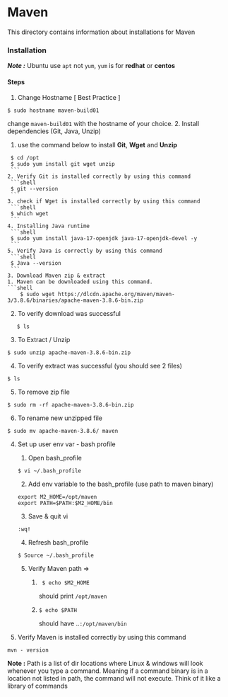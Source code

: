 # Maven

This directory contains information about installations for Maven 

### Installation

***Note :***  Ubuntu use `apt` not `yum`, `yum` is for **redhat** or **centos**

#### Steps

1. Change Hostname [ Best Practice ] 
```shell
$ sudo hostname maven-build01
``` 
change `maven-build01` with the hostname of your choice.
2. Install dependencies (Git, Java, Unzip)
   1. use the command below to install **Git**, **Wget** and **Unzip**
   ```shell
    $ cd /opt
    $ sudo yum install git wget unzip 
    ```
   2. Verify Git is installed correctly by using this command
    ```shell
    $ git --version
    ```
   3. check if Wget is installed correctly by using this command
    ```shell
    $ which wget
    ```
   4. Installing Java runtime
    ```shell
    $ sudo yum install java-17-openjdk java-17-openjdk-devel -y 
    ```
   5. Verify Java is correctly by using this command
    ```shell
    $ Java --version
    ```
3. Download Maven zip & extract
   1. Maven can be downloaded using this command.
   ```shell
       $ sudo wget https://dlcdn.apache.org/maven/maven-3/3.8.6/binaries/apache-maven-3.8.6-bin.zip 
   ```
   2. To verify download was successful
   ```shell
      $ ls
   ```
   3. To Extract / Unzip 
   ```shell
   $ sudo unzip apache-maven-3.8.6-bin.zip 
   ```
   4. To verify extract was successful (you should see 2 files)
   ```shell
   $ ls   
   ```
   5. To remove zip file
   ```shell
   $ sudo rm -rf apache-maven-3.8.6-bin.zip
   ```
   6. To rename new unzipped file
   ```shell
   $ sudo mv apache-maven-3.8.6/ maven
   ```
4. Set up user env var - bash profile

   1. Open bash_profile
   ```shell 
   $ vi ~/.bash_profile
   ```
   2. Add env variable to the bash_profile (use path to maven binary) 
   ```shell
   export M2_HOME=/opt/maven
   export PATH=$PATH:$M2_HOME/bin
   ```
   3. Save & quit vi
   ```shell
   :wq!
   ```
   4. Refresh bash_profile 
   ```shell
   $ Source ~/.bash_profile
   ```
   5. Verify Maven path =>
      1. ```shell
          $ echo $M2_HOME
         ```
         should print `/opt/maven `
      2. ```shell
         $ echo $PATH
         ```
         should have ..`:/opt/maven/bin`
5. Verify Maven is installed correctly by using this command 
```shell
mvn - version
```

**Note :** Path is a list of dir locations where Linux & windows will look whenever you type a command. Meaning if a command binary is in a location not listed in path, the command will not execute. Think of it like a library of commands
